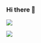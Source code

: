 ### Hi there 👋

<!--
**logan81k/logan81k** is a ✨ _special_ ✨ repository because its `README.md` (this file) appears on your GitHub profile.

Here are some ideas to get you started:

- 🔭 I’m currently working on ...
- 🌱 I’m currently learning ...
- 👯 I’m looking to collaborate on ...
- 🤔 I’m looking for help with ...
- 💬 Ask me about ...
- 📫 How to reach me: ...
- 😄 Pronouns: ...
- ⚡ Fun fact: ...
-->

![](https://github-readme-stats.vercel.app/api?username=logan81k&show_icons=true&theme=radical)

![](https://github-readme-stats.vercel.app/api/top-langs/?username=logan81k&theme=tokyonight&hide=css)
